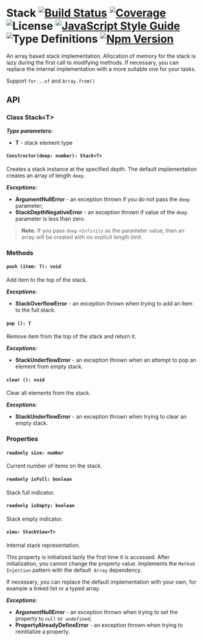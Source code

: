 # Stack [![Build Status][travis-image]][travis-url] [![Coverage][coverage-image]][coverage-url] ![License][license-url] [![JavaScript Style Guide][code-style-image]][code-style-url] ![Type Definitions][type-definitions-url] [![Npm Version][npm-version-image]][npm-version-url]

[travis-image]: https://img.shields.io/travis/grainlogic/stack/master?style=flat-square&logo=travis-ci
[travis-url]: https://travis-ci.org/grainlogic/stack
[coverage-image]: https://img.shields.io/codecov/c/gh/grainlogic/stack?style=flat-square&logo=codecov
[coverage-url]: https://codecov.io/gh/grainlogic/stack
[code-style-image]: https://img.shields.io/badge/code_style-standard-brightgreen.svg?style=flat-square&logo=eslint
[code-style-url]: https://standardjs.com
[npm-version-image]: https://img.shields.io/npm/v/@grainlogic/stack?style=flat-square
[npm-version-url]: https://www.npmjs.com/package/@grainlogic/stack
[license-url]: https://img.shields.io/github/license/grainlogic/stack?style=flat-square
[type-definitions-url]: https://img.shields.io/npm/types/typescript?style=flat-square&logo=typescript

An array based stack implementation. Allocation of memory for the stack is lazy during the first call to modifying methods.
If necessary, you can replace the internal implementation with a more suitable one for your tasks.

Support `for...of` and `Array.from()`

## API

### Class Stack\<T\>
***Type parameters:***
* **T** - stack element type

#### `Constructor(deep: number): Stack<T>`
Creates a stack instance at the specified depth.
The default implementation creates an array of length `deep`.

***Exceptions:***
* **ArgumentNullError** - an exception thrown if you do not pass the `deep` parameter;
* **StackDepthNegativeError** - an exception thrown if value of the `deep` parameter is less than zero.

> **Note.** If you pass `deep` `+Infinity` as the parameter value,
> then an array will be created with no explicit length limit.

### Methods

#### `push (item: T): void`
Add item to the top of the stack.

***Exceptions:***
* **StackOverflowError** - an exception thrown when trying to add an item to the full stack.

#### `pop (): T`
Remove item from the top of the stack and return it.

***Exceptions:***
* **StackUnderflowError** - an exception thrown when an attempt to pop an element from empty stack.

#### `clear (): void`
Clear all elements from the stack.

***Exceptions:***
* **StackUnderflowError** - an exception thrown when trying to clear an empty stack.

### Properties

#### `readonly size: number`
Current number of items on the stack.

#### `readonly isFull: boolean`
Stack full indicator.

#### `readonly isEmpty: boolean`
Stack empty indicator.

#### `view: StackView<T>`
Internal stack representation.

This property is initialized lazily the first time it is accessed.
After initialization, you cannot change the property value.
Implements the `Method Injection` pattern with the default` Array` dependency.

If necessary, you can replace the default implementation with your own,
for example a linked list or a typed array.

***Exceptions:***
* **ArgumentNullError** - an exception thrown when trying to set the property to `null` or` undefined`;
* **PropertyAlreadyDefineError** - an exception thrown when trying to reinitialize a property.
